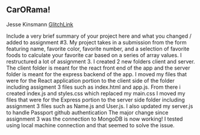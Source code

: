## CarORama!
Jesse Kinsmann [GlitchLink](https://a4-fasty8.glitch.me/)

Include a very brief summary of your project here and what you changed / added to assignment #3. 
My project takes in a submission from the form featuring name, favorite color, favorite number, and a selection of favorite foods to calculate your favorite car based on a series of array values. 
I restructured a lot of assignment 3. I created 2 new folders client and server. The client folder is meant for the react front end of the app and the server folder is meant for the express backend of the app. 
I moved my files that were for the React application portion to the client side of the folder including assigment 3 files such as index.html and app.js. From there i created index.js and styles.css which replaced my main.css
I moved my files that were for the Express portion to the server side folder including assignment 3 files such as Name.js and User.js. I also updated my server.js to handle Passport github authentication
The major change since assignment 3 was the connection to MongoDB is now working! I tested using local machine connection and that seemed to solve the issue. 

